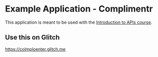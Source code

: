 # Example Application - Complimentr

This application is meant to be used with the [Introduction to APIs course](https://github.com/craigsdennis/intro-to-apis-course).

## Use this on Glitch

https://colmploenter.glitch.me
